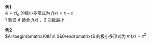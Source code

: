 **例1**  
 $A=cI_n$ 的极小多项式为 $f(x)=x-c$   
1 验证 $A$ 适合 $f(x)$ ，2 次数最小  
  
**例2**  
 $A=\begin{bmatrix}0&1\\\ 0&0\end{bmatrix}$ 的极小多项式为 $m(x)=x^2$   
